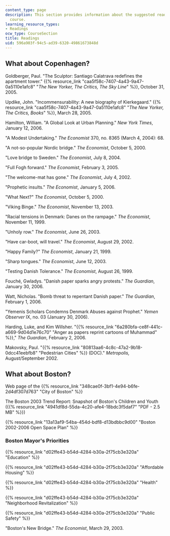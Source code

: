 ```yaml
---
content_type: page
description: This section provides information about the suggested readings for the
  course.
learning_resource_types:
- Readings
ocw_type: CourseSection
title: Readings
uid: 596a903f-94c5-ad39-6320-49861673848d
---
```


What about Copenhagen?
----------------------

Goldberger, Paul. "The Sculptor: Santiago Calatrava redefines the apartment tower." {{% resource_link "caa5f58c-7407-4a43-9a47-0a5110e1afc8" "_The New Yorker, The Critics, The Sky Line_" %}}, October 31, 2005.

Updike, John. "Incommensurability: A new biography of Kierkegaard." {{% resource_link "caa5f58c-7407-4a43-9a47-0a5110e1afc8" "_The New Yorker, The Critics, Books_" %}}, March 28, 2005.

Hamilton, William. "A Global Look at Urban Planning." _New York Times_, January 12, 2006.

"A Modest Undertaking." _The Economist_ 370, no. 8365 (March 4, 2004): 68.

"A not-so-popular Nordic bridge." _The Economist_, October 5, 2000.

"Love bridge to Sweden." _The Economist_, July 8, 2004.

"Full Fogh forward." _The Economist_, February 3, 2005.

"The welcome-mat has gone." _The Economist_, July 4, 2002.

"Prophetic insults." _The Economist_, January 5, 2006.

"What Next?" _The Economist_, October 5, 2000.

"Viking Binge." _The Economist_, November 13, 2003.

"Racial tensions in Denmark: Danes on the rampage." _The Economist_, November 11, 1999.

"Unholy row." _The Economist_, June 26, 2003.

"Have car-boot, will travel." _The Economist_, August 29, 2002.

"Happy Family?" _The Economist_, January 21, 1999.

"Sharp tongues." _The Economist_, June 12, 2003.

"Testing Danish Tolerance." _The Economist_, August 26, 1999.

Fouché, Gwladys. "Danish paper sparks angry protests." _The Guardian_, January 30, 2006.

Watt, Nicholas. "Bomb threat to repentant Danish paper." _The Guardian_, February 1, 2006.

"Yemenis Scholars Condemns Denmark Abuses against Prophet." _Yemen Observer_ IX, no. 03 (January 30, 2006).

Harding, Luke, and Kim Willsher. "{{% resource_link "6a280bfa-ce8f-441c-a669-9d04d1e76c70" "Anger as papers reprint cartoons of Muhammad" %}}," _The Guardian_, February 2, 2006.

Makovsky, Paul. "{{% resource_link "80813aa6-4c8c-47a2-9b18-0dcc41eebfb8" "Pedestrian Cities" %}} (DOC)." _Metropolis,_ August/September 2002.

What about Boston?
------------------

Web page of the {{% resource_link "348cae0f-3bf1-4e94-b6fe-2d4df307d763" "City of Boston" %}}

The Boston 2003 Trend Report: Snapshot of Boston's Children and Youth ({{% resource_link "4941df8d-55da-4c20-afe4-18bdc3f5daf7" "PDF - 2.5 MB" %}})

{{% resource_link "13a13af9-54ba-454d-bdf8-d13bdbbc9d00" "Boston 2002-2006 Open Space Plan" %}}

### Boston Mayor's Priorities

{{% resource_link "d02ffe43-b54d-4284-b30a-2f75cb3e320a" "Education" %}}

{{% resource_link "d02ffe43-b54d-4284-b30a-2f75cb3e320a" "Affordable Housing" %}}

{{% resource_link "d02ffe43-b54d-4284-b30a-2f75cb3e320a" "Health" %}}

{{% resource_link "d02ffe43-b54d-4284-b30a-2f75cb3e320a" "Neighborhood Revitalization" %}}

{{% resource_link "d02ffe43-b54d-4284-b30a-2f75cb3e320a" "Public Safety" %}}

"Boston's New Bridge." _The Economist_, March 29, 2003.